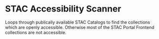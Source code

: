 # STAC Accessibility Scanner

Loops through publically available STAC Catalogs to find the collections which are openly accessible. Otherwise most of the STAC Portal Frontend collections are not accessible.
